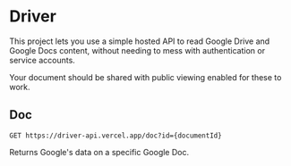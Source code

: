 # Driver

This project lets you use a simple hosted API to read Google Drive and Google Docs content, without needing to mess with authentication or service accounts.

Your document should be shared with public viewing enabled for these to work.

## Doc

```
GET https://driver-api.vercel.app/doc?id={documentId}
```

Returns Google's data on a specific Google Doc.
